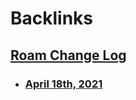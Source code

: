 
# Backlinks
## [Roam Change Log](<Roam Change Log.md>)
- ### [April 18th, 2021](<April 18th, 2021.md>)

